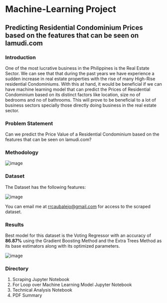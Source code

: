 # Machine-Learning Project



## Predicting Residential Condominium Prices based on the features that can be seen on lamudi.com

### Introduction

One of the most lucrative business in the Philippines is the Real Estate Sector. We can see that that during the past years we have experience a sudden increase in real estate properties with the rise of many High-Rise residential Condominiums. With this at hand, it would be beneficial if we can have machine learning model that can predict the Prices of Residential Condominium based on its distinct factors like location, size no of bedrooms and no of bathrooms. This will prove to be beneficial to a lot of business sectors specially those directly doing business in the real estate sector.

### Problem Statement

Can we predict the Price Value of a Residential Condominium based on the features that can be seen on lamudi.com?

### Methodology

![image](https://user-images.githubusercontent.com/67006507/115844122-1f0ab100-a452-11eb-9afc-8c62877f1d14.png)

### Dataset

The Dataset has the following features:

![image](https://user-images.githubusercontent.com/67006507/115844996-0058ea00-a453-11eb-8fd5-3cfc7431211f.png)

You can email me at rrcaubalejo@gmail.com for access to the scraped dataset.

### Results

Best model for this dataset is the Voting Regressor with an accuracy of <b>86.87%</b> using the Gradient Boosting Method and the Extra Trees Method as its base estimators along with its optimized parameters.

![image](https://user-images.githubusercontent.com/67006507/115844313-4ceff580-a452-11eb-9b45-e7837aa9d3d7.png)

### Directory

1. Scraping Jupyter Notebook
2. For Loop over Machine Learning Model Jupyter Notebook
3. Technical Analysis Notebook
4. PDF Summary
